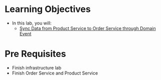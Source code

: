 # Learning Objectives
-   In this lab, you will:
    -  [Sync Data from Product Service to Order Service through Domain Event](./1-sync-data.md)
      
# Pre Requisites
 - Finish infrastructure lab
 - Finish Order Service and Product Service